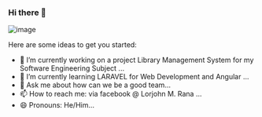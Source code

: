 ### Hi there 👋
![image](https://github.com/LJr143/LJr143/assets/89633836/5d600cab-8df2-4dbc-bf03-fc1cc05b41ee)

Here are some ideas to get you started:

- 🔭 I’m currently working on a project Library Management System for my Software Engineering Subject ...
- 🌱 I’m currently learning LARAVEL for Web Development and Angular ...
- 💬 Ask me about how can we be a good team...
- 📫 How to reach me: via facebook @ Lorjohn M. Rana ...
- 😄 Pronouns: He/Him...

